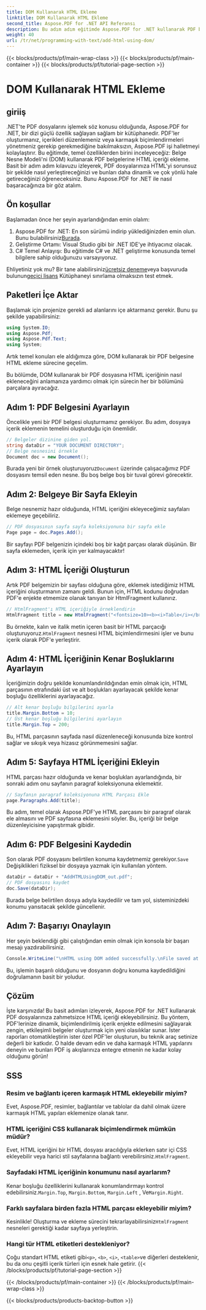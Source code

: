 ```yaml
---
title: DOM Kullanarak HTML Ekleme
linktitle: DOM Kullanarak HTML Ekleme
second_title: Aspose.PDF for .NET API Referansı
description: Bu adım adım eğitimde Aspose.PDF for .NET kullanarak PDF belgelerine HTML içeriğinin nasıl ekleneceğini öğrenin. PDF dosyalarınızı dinamik HTML biçimlendirmesiyle kolayca geliştirin.
weight: 40
url: /tr/net/programming-with-text/add-html-using-dom/
---
```


{{< blocks/products/pf/main-wrap-class >}}
{{< blocks/products/pf/main-container >}}
{{< blocks/products/pf/tutorial-page-section >}}

# DOM Kullanarak HTML Ekleme

## giriiş

.NET'te PDF dosyalarını işlemek söz konusu olduğunda, Aspose.PDF for .NET, bir dizi güçlü özellik sağlayan sağlam bir kütüphanedir. PDF'ler oluşturmanız, içerikleri düzenlemeniz veya karmaşık biçimlendirmeleri yönetmeniz gerekip gerekmediğine bakılmaksızın, Aspose.PDF işi halletmeyi kolaylaştırır. Bu eğitimde, temel özelliklerden birini inceleyeceğiz: Belge Nesne Modeli'ni (DOM) kullanarak PDF belgelerine HTML içeriği ekleme. Basit bir adım adım kılavuzu izleyerek, PDF dosyalarınıza HTML'yi sorunsuz bir şekilde nasıl yerleştireceğinizi ve bunları daha dinamik ve çok yönlü hale getireceğinizi öğreneceksiniz. Bunu Aspose.PDF for .NET ile nasıl başaracağınıza bir göz atalım.

## Ön koşullar

Başlamadan önce her şeyin ayarlandığından emin olalım:

1.  Aspose.PDF for .NET: En son sürümü indirip yüklediğinizden emin olun. Bunu bulabilirsiniz[Burada](https://releases.aspose.com/pdf/net/).
2. Geliştirme Ortamı: Visual Studio gibi bir .NET IDE'ye ihtiyacınız olacak.
3. C# Temel Anlayışı: Bu eğitimde C# ve .NET geliştirme konusunda temel bilgilere sahip olduğunuzu varsayıyoruz.

Ehliyetiniz yok mu? Bir tane alabilirsiniz[ücretsiz deneme](https://releases.aspose.com/)veya başvuruda bulunun[geçici lisans](https://purchase.aspose.com/temporary-license/) Kütüphaneyi sınırlama olmaksızın test etmek.

## Paketleri İçe Aktar

Başlamak için projenize gerekli ad alanlarını içe aktarmanız gerekir. Bunu şu şekilde yapabilirsiniz:

```csharp
using System.IO;
using Aspose.Pdf;
using Aspose.Pdf.Text;
using System;
```

Artık temel konuları ele aldığımıza göre, DOM kullanarak bir PDF belgesine HTML ekleme sürecine geçelim.

Bu bölümde, DOM kullanarak bir PDF dosyasına HTML içeriğinin nasıl ekleneceğini anlamanıza yardımcı olmak için sürecin her bir bölümünü parçalara ayıracağız.

## Adım 1: PDF Belgesini Ayarlayın

Öncelikle yeni bir PDF belgesi oluşturmamız gerekiyor. Bu adım, dosyaya içerik eklemenin temelini oluşturduğu için önemlidir.

```csharp
// Belgeler dizinine giden yol.
string dataDir = "YOUR DOCUMENT DIRECTORY";
// Belge nesnesini örnekle
Document doc = new Document();
```

 Burada yeni bir örnek oluşturuyoruz`Document` üzerinde çalışacağımız PDF dosyasını temsil eden nesne. Bu boş belge boş bir tuval görevi görecektir.

## Adım 2: Belgeye Bir Sayfa Ekleyin

Belge nesnemiz hazır olduğunda, HTML içeriğini ekleyeceğimiz sayfaları eklemeye geçebiliriz.

```csharp
// PDF dosyasının sayfa sayfa koleksiyonuna bir sayfa ekle
Page page = doc.Pages.Add();
```

Bir sayfayı PDF belgenizin içindeki boş bir kağıt parçası olarak düşünün. Bir sayfa eklemeden, içerik için yer kalmayacaktır!

## Adım 3: HTML İçeriği Oluşturun

Artık PDF belgemizin bir sayfası olduğuna göre, eklemek istediğimiz HTML içeriğini oluşturmanın zamanı geldi. Bunun için, HTML kodunu doğrudan PDF'e enjekte etmemize olanak tanıyan bir HtmlFragment kullanırız.

```csharp
// HtmlFragment'ı HTML içeriğiyle örneklendirin
HtmlFragment title = new HtmlFragment("<fontsize=10><b><i>Table</i></b></fontsize>");
```

 Bu örnekte, kalın ve italik metin içeren basit bir HTML parçacığı oluşturuyoruz.`HtmlFragment` nesnesi HTML biçimlendirmesini işler ve bunu içerik olarak PDF'e yerleştirir.

## Adım 4: HTML İçeriğinin Kenar Boşluklarını Ayarlayın

İçeriğimizin doğru şekilde konumlandırıldığından emin olmak için, HTML parçasının etrafındaki üst ve alt boşlukları ayarlayacak şekilde kenar boşluğu özelliklerini ayarlayacağız.

```csharp
// Alt kenar boşluğu bilgilerini ayarla
title.Margin.Bottom = 10;
// Üst kenar boşluğu bilgilerini ayarlayın
title.Margin.Top = 200;
```

Bu, HTML parçasının sayfada nasıl düzenleneceği konusunda bize kontrol sağlar ve sıkışık veya hizasız görünmemesini sağlar.

## Adım 5: Sayfaya HTML İçeriğini Ekleyin

HTML parçası hazır olduğunda ve kenar boşlukları ayarlandığında, bir sonraki adım onu sayfanın paragraf koleksiyonuna eklemektir.

```csharp
// Sayfanın paragraf koleksiyonuna HTML Parçası Ekle
page.Paragraphs.Add(title);
```

Bu adım, temel olarak Aspose.PDF'ye HTML parçasını bir paragraf olarak ele almasını ve PDF sayfasına eklemesini söyler. Bu, içeriği bir belge düzenleyicisine yapıştırmak gibidir.

## Adım 6: PDF Belgesini Kaydedin

 Son olarak PDF dosyasını belirtilen konuma kaydetmemiz gerekiyor.`Save` Değişiklikleri fiziksel bir dosyaya yazmak için kullanılan yöntem.

```csharp
dataDir = dataDir + "AddHTMLUsingDOM_out.pdf";
// PDF dosyasını kaydet
doc.Save(dataDir);
```

Burada belge belirtilen dosya adıyla kaydedilir ve tam yol, sisteminizdeki konumu yansıtacak şekilde güncellenir.

## Adım 7: Başarıyı Onaylayın

Her şeyin beklendiği gibi çalıştığından emin olmak için konsola bir başarı mesajı yazdırabilirsiniz.

```csharp
Console.WriteLine("\nHTML using DOM added successfully.\nFile saved at " + dataDir);
```

Bu, işlemin başarılı olduğunu ve dosyanın doğru konuma kaydedildiğini doğrulamanın basit bir yoludur.

## Çözüm

İşte karşınızda! Bu basit adımları izleyerek, Aspose.PDF for .NET kullanarak PDF dosyalarınıza zahmetsizce HTML içeriği ekleyebilirsiniz. Bu yöntem, PDF'lerinize dinamik, biçimlendirilmiş içerik enjekte edilmesini sağlayarak zengin, etkileşimli belgeler oluşturmak için yeni olasılıklar sunar. İster raporları otomatikleştirin ister özel PDF'ler oluşturun, bu teknik araç setinize değerli bir katkıdır. O halde devam edin ve daha karmaşık HTML yapılarını deneyin ve bunları PDF iş akışlarınıza entegre etmenin ne kadar kolay olduğunu görün!

## SSS

### Resim ve bağlantı içeren karmaşık HTML ekleyebilir miyim?
Evet, Aspose.PDF, resimler, bağlantılar ve tablolar da dahil olmak üzere karmaşık HTML yapıları eklemenize olanak tanır.

### HTML içeriğini CSS kullanarak biçimlendirmek mümkün müdür?
 Evet, HTML içeriğini bir HTML dosyası aracılığıyla eklerken satır içi CSS ekleyebilir veya harici stil sayfalarına bağlantı verebilirsiniz.`HtmlFragment`.

### Sayfadaki HTML içeriğinin konumunu nasıl ayarlarım?
 Kenar boşluğu özelliklerini kullanarak konumlandırmayı kontrol edebilirsiniz.`Margin.Top`, `Margin.Bottom`, `Margin.Left` , Ve`Margin.Right`.

### Farklı sayfalara birden fazla HTML parçası ekleyebilir miyim?
 Kesinlikle! Oluşturma ve ekleme sürecini tekrarlayabilirsiniz`HtmlFragment` nesneleri gerektiği kadar sayfaya yerleştirin.

### Hangi tür HTML etiketleri destekleniyor?
 Çoğu standart HTML etiketi gibi`<p>`, `<b>`, `<i>`, `<table>`ve diğerleri desteklenir, bu da onu çeşitli içerik türleri için esnek hale getirir.
{{< /blocks/products/pf/tutorial-page-section >}}

{{< /blocks/products/pf/main-container >}}
{{< /blocks/products/pf/main-wrap-class >}}

{{< blocks/products/products-backtop-button >}}
